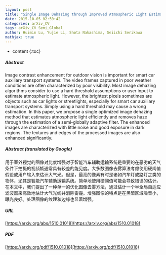```yaml
---
layout: post
title: "Single Image Dehazing through Improved Atmospheric Light Estimation"
date: 2015-10-05 02:50:42
categories: arXiv_CV
tags: arXiv_CV Semi_Global
author: Huimin Lu, Yujie Li, Shota Nakashima, Seiichi Serikawa
mathjax: true
---
```


* content
{:toc}

##### Abstract
Image contrast enhancement for outdoor vision is important for smart car auxiliary transport systems. The video frames captured in poor weather conditions are often characterized by poor visibility. Most image dehazing algorithms consider to use a hard threshold assumptions or user input to estimate atmospheric light. However, the brightest pixels sometimes are objects such as car lights or streetlights, especially for smart car auxiliary transport systems. Simply using a hard threshold may cause a wrong estimation. In this paper, we propose a single optimized image dehazing method that estimates atmospheric light efficiently and removes haze through the estimation of a semi-globally adaptive filter. The enhanced images are characterized with little noise and good exposure in dark regions. The textures and edges of the processed images are also enhanced significantly.

##### Abstract (translated by Google)
用于室外视觉的图像对比度增强对于智能汽车辅助运输系统是重要的在恶劣的天气条件下拍摄的视频帧通常具有较差的能见度。大多数图像去雾算法考虑使用硬阈值假设或用户输入来估计大气光。但是，最亮的像素有时是诸如汽车灯或路灯之类的物体，尤其是智能汽车辅助运输系统。简单地使用硬阈值可能会导致错误的估计。在本文中，我们提出了一种单一的优化图像去雾方法，通过估计一个半全局自适应滤波器来高效地估计大气光线并消除雾霾。增强图像的特点是在黑暗区域噪音小，曝光良好。处理图像的纹理和边缘也显着增强。

##### URL
[https://arxiv.org/abs/1510.01018](https://arxiv.org/abs/1510.01018)

##### PDF
[https://arxiv.org/pdf/1510.01018](https://arxiv.org/pdf/1510.01018)

